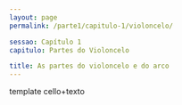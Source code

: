 ```yaml
---
layout: page
permalink: /parte1/capitulo-1/violoncelo/

sessao: Capítulo 1
capitulo: Partes do Violoncelo

title: As partes do violoncelo e do arco
---
```


template cello+texto
